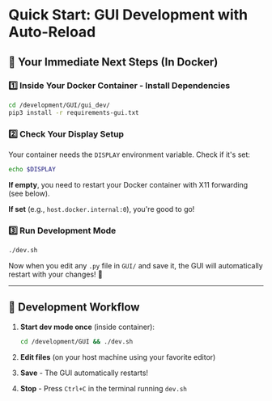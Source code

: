 # Quick Start: GUI Development with Auto-Reload

## 🎯 Your Immediate Next Steps (In Docker)

### 1️⃣ Inside Your Docker Container - Install Dependencies

```bash
cd /development/GUI/gui_dev/
pip3 install -r requirements-gui.txt
```

### 2️⃣ Check Your Display Setup

Your container needs the `DISPLAY` environment variable. Check if it's set:

```bash
echo $DISPLAY
```

**If empty**, you need to restart your Docker container with X11 forwarding (see below).

**If set** (e.g., `host.docker.internal:0`), you're good to go!

### 3️⃣ Run Development Mode

```bash
./dev.sh
```

Now when you edit any `.py` file in `GUI/` and save it, the GUI will automatically restart with your changes! 🎉

---

## 📝 Development Workflow

1. **Start dev mode once** (inside container):
   ```bash
   cd /development/GUI && ./dev.sh
   ```

2. **Edit files** (on your host machine using your favorite editor)

3. **Save** - The GUI automatically restarts!

4. **Stop** - Press `Ctrl+C` in the terminal running `dev.sh`
